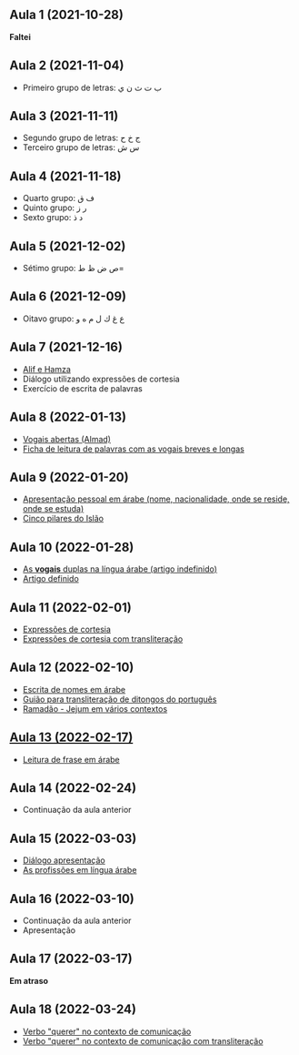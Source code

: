 ## Aula 1 (2021-10-28)

**Faltei**

## Aula 2 (2021-11-04)

- Primeiro grupo de letras: ب ت ث ن ي

## Aula 3 (2021-11-11)

- Segundo grupo de letras: ج خ ح
- Terceiro grupo de letras: س ش

## Aula 4 (2021-11-18)

- Quarto grupo: ف ق
- Quinto grupo: ر ز
- Sexto grupo: د ذ

## Aula 5 (2021-12-02)

- Sétimo grupo: ص ض ظ ط=

## Aula 6 (2021-12-09)

- Oitavo grupo: ع غ ك ل م ه و 

## Aula 7 (2021-12-16)

- [Alif e Hamza](../anexos/aula7/Alif%20ا%20e%20Hamza.pdf)
- Diálogo utilizando expressões de cortesia
- Exercício de escrita de palavras

## Aula 8 (2022-01-13)

- [Vogais abertas (Almad)](../anexos/aula8/As%20vogais%20longas%20na%20língua%20árabe.doc-2020.pdf)
- [Ficha de leitura de palavras com as vogais breves e longas](../anexos/aula8/Atividade_Leitura%20de%20palavras%20árabe_vogais%20breves%20e%20longas.pdf)

## Aula 9 (2022-01-20)

- [Apresentação pessoal em árabe (nome, nacionalidade, onde se reside, onde se estuda)](../anexos/aula9/apresentação%20pessoal%20em%20Árabe.pdf)
- [Cinco pilares do Islão](../anexos/aula9/Pilares%20do%20Islao_arkane%20islame.pdf)

## Aula 10 (2022-01-28)

- [As **vogais** duplas na língua árabe (artigo indefinido)](../anexos/aula10/2022_%20As%20vogais%20duplas.pdf)
- [Artigo definido](../anexos/aula10/2022_Artigo%20definido.pdf)

## Aula 11 (2022-02-01)

- [Expressões de cortesia](../anexos/aula11/2022_Expressoes%20de%20cortesia_%20cumprimentos-%20despedida_%20%20FICHA%20DA%20LEITURA.pdf)
- [Expressões de cortesia com transliteração](../anexos/aula11/2022_Transliteração_Expressoes%20de%20cortesia_%20cumprimentos-%20despedida_.pdf)

## Aula 12 (2022-02-10)

- [Escrita de nomes em árabe](../anexos/aula12/Escrita%20dos%20nomes%20em%20árabe_%202020.pdf)
- [Guião para transliteração de ditongos do português](../aula12/../anexos/aula12/Guiao%20de%20escrever%20nomes%20em%20arabe_%20que%20diptongo.pdf)
- [Ramadão - Jejum em vários contextos](../anexos/aula12/Ramadão_%20jejum%20praticado%20em%20vários%20contextos.pdf)

## [Aula 13 (2022-02-17)](aula13.md)

- [Leitura de frase em árabe](../anexos/aula13/2021_Leitura%20de%20frases%20curtas%20com%20vogais%20breves%20e%20longas_.pdf)

## Aula 14 (2022-02-24)

- Continuação da aula anterior

## Aula 15 (2022-03-03)

- [Diálogo apresentação](../anexos/aula15/Diálogo_Apresentação_Profissão.pdf)
- [As profissões em língua árabe](../anexos/aula15/As%20profissões%20na%20língua%20árabe.pdf)

## Aula 16 (2022-03-10)

- Continuação da aula anterior
- Apresentação

## Aula 17 (2022-03-17)

**Em atraso**

## Aula 18 (2022-03-24)

- [Verbo "querer" no contexto de comunicação](../anexos/aula18/contexto%20de%20comida%20e%20café%20_%20ÀRABE.pdf)
- [Verbo "querer" no contexto de comunicação com transliteração](../anexos/aula18/Ficha_com_%20a%20transliteração.pdf)